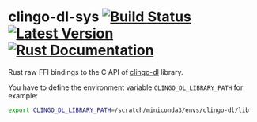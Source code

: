 # clingo-dl-sys [![Build Status](https://github.com/potassco/clingo-dl-sys/workflows/CI%20tests/badge.svg)](https://github.com/potassco/clingo-dl-sys)[![Latest Version](https://img.shields.io/crates/v/clingo-dl-sys.svg)](https://crates.io/crates/clingo-dl-sys)[![Rust Documentation](https://docs.rs/clingo-dl-sys/badge.svg)](https://docs.rs/clingo-dl-sys)

Rust raw FFI bindings to the C API of [clingo-dl](https://github.com/potassco/clingo-dl) library.


You have to define the environment variable `CLINGO_DL_LIBRARY_PATH` for example:

```sh
export CLINGO_DL_LIBRARY_PATH=/scratch/miniconda3/envs/clingo-dl/lib
```
